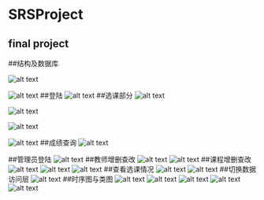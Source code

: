 # SRSProject
## final project
##结构及数据库

![alt text](https://github.com/gyt0702/SRSProject/blob/master/images/01.png)

![alt text](https://github.com/gyt0702/SRSProject/blob/master/images/02.png)
##登陆
![alt text](https://github.com/gyt0702/SRSProject/blob/master/images/03.png)
##选课部分
![alt text](https://github.com/gyt0702/SRSProject/blob/master/images/04.png)

![alt text](https://github.com/gyt0702/SRSProject/blob/master/images/05.png)

![alt text](https://github.com/gyt0702/SRSProject/blob/master/images/06.png)

![alt text](https://github.com/gyt0702/SRSProject/blob/master/images/07.png)
##成绩查询
![alt text](https://github.com/gyt0702/SRSProject/blob/master/images/08.png)

##管理员登陆
![alt text](https://github.com/gyt0702/SRSProject/blob/master/images/11.png)
##教师增删查改
![alt text](https://github.com/gyt0702/SRSProject/blob/master/images/09.png)
![alt text](https://github.com/gyt0702/SRSProject/blob/master/images/10.png)
##课程增删查改
![alt text](https://github.com/gyt0702/SRSProject/blob/master/images/12.png)
![alt text](https://github.com/gyt0702/SRSProject/blob/master/images/13.png)
![alt text](https://github.com/gyt0702/SRSProject/blob/master/images/16.png)
##查看选课情况
![alt text](https://github.com/gyt0702/SRSProject/blob/master/images/14.png)
![alt text](https://github.com/gyt0702/SRSProject/blob/master/images/15.png)
##切换数据访问层
![alt text](https://github.com/gyt0702/SRSProject/blob/master/images/17.png)
##时序图与类图
![alt text](https://github.com/gyt0702/SRSProject/blob/master/images/18.png)
![alt text](https://github.com/gyt0702/SRSProject/blob/master/images/19.png)
![alt text](https://github.com/gyt0702/SRSProject/blob/master/images/20.png)
![alt text](https://github.com/gyt0702/SRSProject/blob/master/images/21.png)
![alt text](https://github.com/gyt0702/SRSProject/blob/master/images/22.png)
